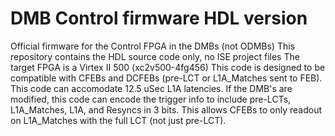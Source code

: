 DMB Control firmware HDL version
================================================================
Official firmware for the Control FPGA in the DMBs (not ODMBs)
This repository contains the HDL source code only, no ISE project files
The target FPGA is a Virtex II 500 (xc2v500-4fg456)
This code is designed to be compatible with CFEBs and DCFEBs (pre-LCT or L1A_Matches sent to FEB).
This code can accomodate 12.5 uSec L1A latencies.
If the DMB's are modified, this code can encode the trigger info
to include pre-LCTs, L1A_Matches, L1A, and Resyncs in 3 bits.  This allows
CFEBs to only readout on L1A_Matches with the full LCT (not just pre-LCT).

